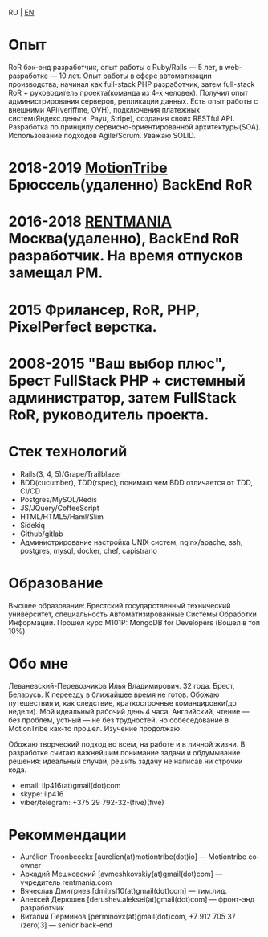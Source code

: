 RU | [EN](README.md)
# Опыт
RoR бэк-энд разработчик, опыт работы с Ruby/Rails — 5 лет, в web-разработке — 10 лет. 
Опыт работы в сфере автоматизации производства, начинал как full-stack PHP разработчик, затем full-stack RoR + руководитель проекта(команда из 4-х человек). Получил опыт администрирования серверов, репликации данных. Есть опыт работы с внешними API(veriffme, OVH), подключения платежных систем(Яндекс.деньги, Payu, Stripe), создания своих RESTful API. Разработка по принципу сервисно-ориентированной архитектуры(SOA). Использование подходов Agile/Scrum. Уважаю SOLID.

# 2018-2019 [MotionTribe](https://motiontribe.io) Брюссель(удаленно) BackEnd RoR

# 2016-2018 [RENTMANIA](http://rentmania.com) Москва(удаленно), BackEnd RoR разработчик. На время отпусков замещал PM.

# 2015 Фрилансер, RoR, PHP, PixelPerfect верстка.

# 2008-2015 "Ваш выбор плюс", Брест FullStack PHP + системный администратор, затем FullStack RoR, руководитель проекта.

# Стек технологий
* Rails(3, 4, 5)/Grape/Trailblazer
* BDD(cucumber), TDD(rspec), понимаю чем BDD отличается от TDD, CI/CD
* Postgres/MySQL/Redis
* JS/JQuery/CoffeeScript
* HTML/HTML5/Haml/Slim
* Sidekiq
* Github/gitlab
* Администрирование настройка UNIX систем, nginx/apache, ssh, postgres, mysql, docker, chef, capistrano

# Образование
Высшее образование: Брестский государственный технический университет, специальность Автоматизированные Системы Обработки Информации.
Прошел курс M101P: MongoDB for Developers (Вошел в топ 10%)

# Обо мне
Леваневский-Перевозчиков Илья Владимирович. 32 года. Брест, Беларусь. 
К переезду в ближайшее время не готов. Обожаю путешествия и, как следствие, краткострочные командировки(до недели).
Мой идеальный рабочий день 4 часа.
Английский, чтение — без проблем, устный — не без трудностей, но собеседование в MotionTribe как-то прошел. Изучение продолжаю.

Обожаю творческий подход во всем, на работе и в личной жизни. 
В разработке считаю важнейшим понимание задачи и обдумывание решения: идеальный случай, решить задачу не написав ни строчки кода.
* email: ilp416(at)gmail(dot)com
* skype: ilp416
* viber/telegram: +375 29 792-32-(five)(five)

# Рекоммендации
* Aurélien Troonbeeckx [aurelien(at)motiontribe(dot)io] — Motiontribe co-owner
* Аркадий Мешковский [avmeshkovskiy(at)gmail(dot)com] — учредитель rentmania.com  
* Вячеслав Дмитриев [dmitrsl10(at)gmail(dot)com] — тим.лид.
* Алексей Дерюшев [derushev.aleksei(at)gmail(dot)com] — фронт-энд разработчик
* Виталий Перминов [perminovx(at)gmail(dot)com, +7 912 705 37 (zero)3] — senior back-end





